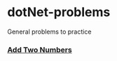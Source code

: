 # dotNet-problems
General problems to practice

### [Add Two Numbers](https://github.com/zinuhe/dotNet-problems/tree/main/AddTwoNumbers)




